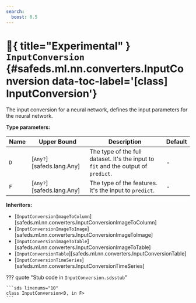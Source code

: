 ```yaml
---
search:
  boost: 0.5
---
```


[//]: # (DO NOT EDIT THIS FILE DIRECTLY. Instead, edit the corresponding stub file and execute `npm run docs:api`.)

# :test_tube:{ title="Experimental" } <code class="doc-symbol doc-symbol-class"></code> `InputConversion` {#safeds.ml.nn.converters.InputConversion data-toc-label='[class] InputConversion'}

The input conversion for a neural network, defines the input parameters for the neural network.

**Type parameters:**

| Name | Upper Bound | Description | Default |
|------|-------------|-------------|---------|
| `D` | [`Any?`][safeds.lang.Any] | The type of the full dataset. It's the input to `fit` and the output of `predict`. | - |
| `F` | [`Any?`][safeds.lang.Any] | The type of the features. It's the input to `predict`. | - |

**Inheritors:**

- [`InputConversionImageToColumn`][safeds.ml.nn.converters.InputConversionImageToColumn]
- [`InputConversionImageToImage`][safeds.ml.nn.converters.InputConversionImageToImage]
- [`InputConversionImageToTable`][safeds.ml.nn.converters.InputConversionImageToTable]
- [`InputConversionTable`][safeds.ml.nn.converters.InputConversionTable]
- [`InputConversionTimeSeries`][safeds.ml.nn.converters.InputConversionTimeSeries]

??? quote "Stub code in `InputConversion.sdsstub`"

    ```sds linenums="10"
    class InputConversion<D, in F>
    ```
